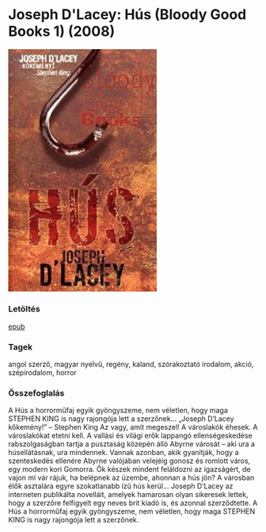 # <a name="id_524">Joseph D'Lacey: Hús (Bloody Good Books 1) (2008)</a>
<img src="https://github.com/BercziSandor/calibre_lib/raw/main/Joseph%20D%27Lacey/Hus%20%28524%29/cover.jpg" alt="cover" width="300"/>

### Letöltés
[epub](https://github.com/BercziSandor/calibre_lib/raw/main/Joseph%20D%27Lacey/Hus%20%28524%29/Hus%20-%20Joseph%20D%27Lacey.epub)

### Tagek
angol szerző, magyar nyelvű, regény, kaland, szórakoztató irodalom, akció, szépirodalom, horror

### Összefoglalás
<div>
<p>A Hús a horrorműfaj egyik gyöngyszeme, nem véletlen, hogy maga STEPHEN KING is nagy rajongója lett a szerzőnek… „Joseph D’Lacey kőkemény!” – Stephen King Az vagy, amit megeszel! A városlakók éhesek. A városlakókat etetni kell. A vallási és világi erők lappangó ellenségeskedése rabszolgaságban tartja a pusztaság közepén álló Abyrne városát – aki ura a húsellátásnak, ura mindennek. Vannak azonban, akik gyanítják, hogy a szenteskedés ellenére Abyrne valójában velejéig gonosz és romlott város, egy modern kori Gomorra. Ők készek mindent feláldozni az igazságért, de vajon mi vár rájuk, ha belépnek az üzembe, ahonnan a hús jön? A városban élők asztalára egyre szokatlanabb ízű hús kerül… Joseph D’Lacey az interneten publikálta novelláit, amelyek hamarosan olyan sikeresek lettek, hogy a szerzőre felfigyelt egy neves brit kiadó is, és azonnal szerződtette. A Hús a horrorműfaj egyik gyöngyszeme, nem véletlen, hogy maga STEPHEN KING is nagy rajongója lett a szerzőnek.</p></div>


